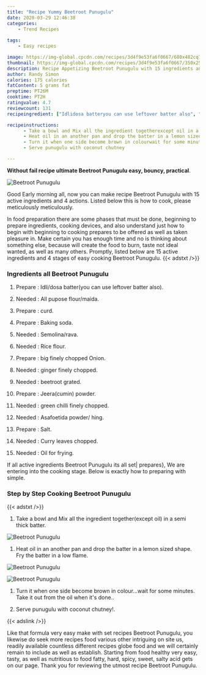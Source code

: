 ```yaml
---
title: "Recipe Yummy Beetroot Punugulu"
date: 2020-03-29 12:46:38
categories:
    - Trend Recipes
    
tags:
    - Easy recipes

image: https://img-global.cpcdn.com/recipes/3d4f9e53fa6f0667/680x482cq70/beetroot-punugulu-recipe-main-photo.jpg
thumbnail: https://img-global.cpcdn.com/recipes/3d4f9e53fa6f0667/350x250cq70/beetroot-punugulu-recipe-main-photo.jpg
description: Recipe Appetizing Beetroot Punugulu with 15 ingredients and 4 stages of easy cooking.
author: Randy Simon
calories: 175 calories
fatContent: 5 grams fat
preptime: PT26M
cooktime: PT2H
ratingvalue: 4.7
reviewcount: 131
recipeingredient: ["Idlidosa batteryou can use leftover batter also", "All pupose flourmaida", "curd", "Baking soda", "Semolinarava", "Rice flour", "big finely chopped Onion", "ginger finely chopped", "beetroot grated", "Jeeracumin  powder", "green chilli finely chopped", "Asafoetida powder hing", "Salt", "Curry leaves chopped", "Oil for frying"]

recipeinstructions: 
      - Take a bowl and Mix all the ingredient togetherexcept oil in a semi thick batter 
      - Heat oil in an another pan and drop the batter in a lemon sized shape Fry the batter in a low flame 
      - Turn it when one side become brown in colourwait for some minutes Take it out from the oil when its done 
      - Serve punugulu with coconut chutney

---
```




**Without fail recipe ultimate Beetroot Punugulu easy, bouncy, practical**. 


![Beetroot Punugulu](https://img-global.cpcdn.com/recipes/3d4f9e53fa6f0667/680x482cq70/beetroot-punugulu-recipe-main-photo.jpg "Beetroot Punugulu")




Good Early morning all, now you can make recipe Beetroot Punugulu with 15 active ingredients and 4 actions. Listed below this is how to cook, please meticulously meticulously.

In food preparation there are some phases that must be done, beginning to prepare ingredients, cooking devices, and also understand just how to begin with beginning to cooking prepares to be offered as well as taken pleasure in. Make certain you has enough time and no is thinking about something else, because will create the food to burn, taste not ideal wanted, as well as many others. Promptly, listed below are 15 active ingredients and 4 stages of easy cooking Beetroot Punugulu.
{{< adstxt />}}

### Ingredients all Beetroot Punugulu


1. Prepare  : Idli/dosa batter(you can use leftover batter also).

1. Needed  : All pupose flour/maida.

1. Prepare  : curd.

1. Prepare  : Baking soda.

1. Needed  : Semolina/rava.

1. Needed  : Rice flour.

1. Prepare  : big finely chopped Onion.

1. Needed  : ginger finely chopped.

1. Needed  : beetroot grated.

1. Prepare  : Jeera(cumin)  powder.

1. Needed  : green chilli finely chopped.

1. Needed  : Asafoetida powder/ hing.

1. Prepare  : Salt.

1. Needed  : Curry leaves chopped.

1. Needed  : Oil for frying.



If all active ingredients Beetroot Punugulu its all set| prepares}, We are entering into the cooking stage. Below is exactly how to preparing with simple.

### Step by Step Cooking Beetroot Punugulu

{{< adstxt />}}


1. Take a bowl and Mix all the ingredient together(except oil) in a semi thick batter.



![Beetroot Punugulu](https://img-global.cpcdn.com/steps/0404e05d4331be25/160x128cq70/beetroot-punugulu-recipe-step-1-photo.jpg" "Beetroot Punugulu")



1. Heat oil in an another pan and drop the batter in a lemon sized shape. Fry the batter in a low flame.



![Beetroot Punugulu](https://img-global.cpcdn.com/steps/259505a81954fac6/160x128cq70/beetroot-punugulu-recipe-step-2-photo.jpg" "Beetroot Punugulu")

![Beetroot Punugulu](https://img-global.cpcdn.com/steps/823defefd7bedc82/160x128cq70/beetroot-punugulu-recipe-step-2-photo.jpg" "Beetroot Punugulu")



1. Turn it when one side become brown in colour...wait for some minutes. Take it out from the oil when it&#39;s done..



1. Serve punugulu with coconut chutney!.





{{< adslink />}}

Like that formula very easy make with set recipes Beetroot Punugulu, you likewise do seek more recipes food various other intriguing on site us, readily available countless different recipes globe food and we will certainly remain to include as well as establish. Starting from food healthy very easy, tasty, as well as nutritious to food fatty, hard, spicy, sweet, salty acid gets on our page. Thank you for reviewing the utmost recipe Beetroot Punugulu.
